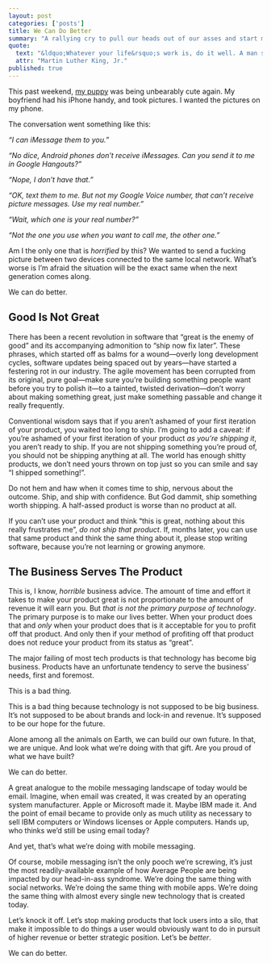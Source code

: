 ```yaml
---
layout: post
categories: ['posts']
title: We Can Do Better
summary: "A rallying cry to pull our heads out of our asses and start making things that deserve to exist again."
quote:
  text: "&ldquo;Whatever your life&rsquo;s work is, do it well. A man should do his job so well that the living, the dead, and the unborn could do it no better.&rdquo;"
  attr: "Martin Luther King, Jr."
published: true
---
```


This past weekend, [my puppy](https://twitter.com/roxythepuppy) was being unbearably cute again. My boyfriend had his iPhone handy, and took pictures. I wanted the pictures on my phone.

The conversation went something like this:

_&ldquo;I can iMessage them to you.&rdquo;_

_&ldquo;No dice, Android phones don&rsquo;t receive iMessages. Can you send it to me in Google Hangouts?&rdquo;_

_&ldquo;Nope, I don&rsquo;t have that.&rdquo;_

_&ldquo;OK, text them to me. But not my Google Voice number, that can&rsquo;t receive picture messages. Use my real number.&rdquo;_

_&ldquo;Wait, which one is your real number?&rdquo;_

_&ldquo;Not the one you use when you want to call me, the other one.&rdquo;_

Am I the only one that is _horrified_ by this? We wanted to send a fucking picture between two devices connected to the same local network. What&rsquo;s worse is I&rsquo;m afraid the situation will be the exact same when the next generation comes along.

We can do better.

## Good Is Not Great

There has been a recent revolution in software that &ldquo;great is the enemy of good&rdquo; and its accompanying admonition to &ldquo;ship now fix later&rdquo;. These phrases, which started off as balms for a wound&mdash;overly long development cycles, software updates being spaced out by years&mdash;have started a festering rot in our industry. The agile movement has been corrupted from its original, pure goal&mdash;make sure you&rsquo;re building something people want before you try to polish it&mdash;to a tainted, twisted derivation&mdash;don&rsquo;t worry about making something great, just make something passable and change it really frequently.

Conventional wisdom says that if you aren&rsquo;t ashamed of your first iteration of your product, you waited too long to ship. I&rsquo;m going to add a caveat: if you&rsquo;re ashamed of your first iteration of your product _as you&rsquo;re shipping it_, you aren&rsquo;t ready to ship. If you are not shipping something you&rsquo;re proud of, you should not be shipping anything at all. The world has enough shitty products, we don&rsquo;t need yours thrown on top just so you can smile and say &ldquo;I shipped something!&rdquo;.

Do not hem and haw when it comes time to ship, nervous about the outcome. Ship, and ship with confidence. But God dammit, ship something worth shipping. A half-assed product is worse than no product at all.

If you can&rsquo;t use your product and think &ldquo;this is great, nothing about this really frustrates me&rdquo;, _do not ship that product_. If, months later, you can use that same product and think the same thing about it, please stop writing software, because you&rsquo;re not learning or growing anymore.

## The Business Serves The Product

This is, I know, _horrible_ business advice. The amount of time and effort it takes to make your product great is not proportionate to the amount of revenue it will earn you. But _that is not the primary purpose of technology_. The primary purpose is to make our lives better. When your product does that and _only_ when your product does that is it acceptable for you to profit off that product. And only then if your method of profiting off that product does not reduce your product from its status as &ldquo;great&rdquo;.

The major failing of most tech products is that technology has become big business. Products have an unfortunate tendency to serve the business&rsquo; needs, first and foremost.

This is a bad thing.

This is a bad thing because technology is not supposed to be big business. It&rsquo;s not supposed to be about brands and lock-in and revenue. It&rsquo;s supposed to be our hope for the future.

Alone among all the animals on Earth, we can build our own future. In that, we are unique. And look what we&rsquo;re doing with that gift. Are you proud of what we have built?

We can do better.

A great analogue to the mobile messaging landscape of today would be email. Imagine, when email was created, it was created by an operating system manufacturer. Apple or Microsoft made it. Maybe IBM made it. And the point of email became to provide only as much utility as necessary to sell IBM computers or Windows licenses or Apple computers. Hands up, who thinks we&rsquo;d still be using email today?

And yet, that&rsquo;s what we&rsquo;re doing with mobile messaging.

Of course, mobile messaging isn&rsquo;t the only pooch we&rsquo;re screwing, it&rsquo;s just the most readily-available example of how Average People are being impacted by our head-in-ass syndrome. We&rsquo;re doing the same thing with social networks. We&rsquo;re doing the same thing with mobile apps. We&rsquo;re doing the same thing with almost every single new technology that is created today.

Let&rsquo;s knock it off. Let&rsquo;s stop making products that lock users into a silo, that make it impossible to do things a user would obviously want to do in pursuit of higher revenue or better strategic position. Let&rsquo;s be _better_.

We can do better.
